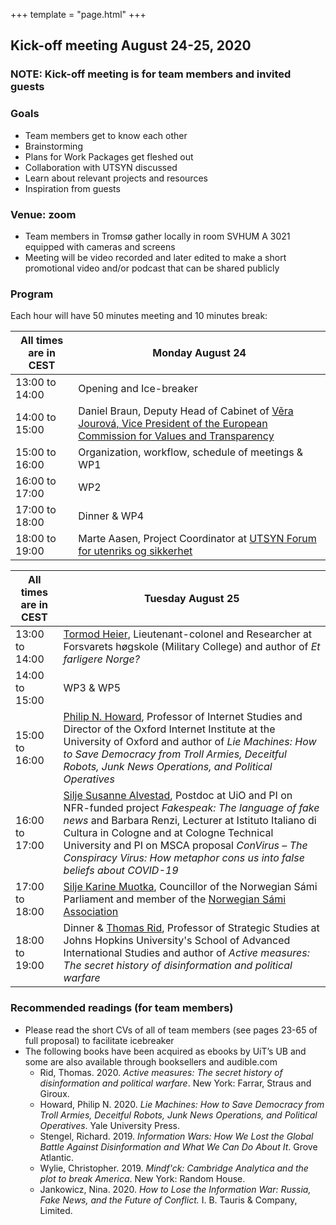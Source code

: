+++
template = "page.html"
+++

## Kick-off meeting August 24-25, 2020

### NOTE: Kick-off meeting is for team members and invited guests

### Goals

- Team members get to know each other
- Brainstorming
- Plans for Work Packages get fleshed out
- Collaboration with UTSYN discussed
- Learn about relevant projects and resources
- Inspiration from guests

### Venue: zoom

- Team members in Tromsø gather locally in room SVHUM A 3021 equipped with cameras and screens
- Meeting will be video recorded and later edited to make a short promotional video and/or podcast that can be shared publicly

### Program

Each hour will have 50 minutes meeting and 10 minutes break:

<table class="ui definition table">
  <thead>
    <tr>
      <th class="three wide">All times are in CEST</th>
      <th>Monday August 24</th>
    </tr>
  </thead>
  <tbody>
    <tr>
      <td>13:00 to 14:00</td>
      <td>
        Opening and Ice-breaker
      </td>
    </tr>
    <tr>
      <td>14:00 to 15:00</td>
      <td>
        Daniel Braun, Deputy Head of Cabinet of
        <a href="https://ec.europa.eu/commission/commissioners/2019-2024/jourova/team_en">Věra Jourová, Vice President of the European Commission for Values and Transparency</a>
      </td>
    </tr>
    <tr>
      <td>15:00 to 16:00</td>
      <td>
        Organization, workflow, schedule of meetings & WP1
      </td>
    </tr>
    <tr>
      <td>16:00 to 17:00</td>
      <td>
       WP2 
      </td>
    </tr>
    <tr>
      <td>17:00 to 18:00</td>
      <td>
        Dinner & WP4
      </td>
    </tr>
    <tr>
      <td>18:00 to 19:00</td>
      <td>
        Marte Aasen, Project Coordinator at
        <a href="https://www.prosjektutsyn.no/">UTSYN Forum for utenriks og sikkerhet</a>
      </td>
    </tr>
  </tbody>
</table>

<table class="ui definition table">
  <thead>
    <tr>
      <th class="three wide">All times are in CEST</th>
      <th>Tuesday August 25</th>
    </tr>
  </thead>
  <tbody>
    <tr>
      <td>13:00 to 14:00</td>
      <td>
        <a href="https://forsvaret.no/hogskolene/forsvarets-hogskole/ansatte/ansatte/Heier%20Tormod">Tormod Heier</a>,
        Lieutenant-colonel and Researcher at Forsvarets høgskole
        (Military College) and author of <i>Et farligere Norge?</i>
      </td>
    </tr>
    <tr>
      <td>14:00 to 15:00</td>
      <td>
        WP3 & WP5
      </td>
    </tr>
    <tr>
      <td>15:00 to 16:00</td>
      <td>
        <a href="https://www.oii.ox.ac.uk/people/philip-howard/">Philip N. Howard</a>,
        Professor of Internet Studies and Director of the Oxford Internet Institute at the University of Oxford and author of
	<i>Lie Machines: How to Save Democracy from Troll Armies, Deceitful Robots, Junk News Operations, and Political Operatives</i>
      </td>
    </tr>
    <tr>
      <td>16:00 to 17:00</td>
      <td>
        <a href="https://www.hf.uio.no/ilos/personer/vit/susanas/">Silje Susanne Alvestad</a>,
        Postdoc at UiO and PI on NFR-funded project <i>Fakespeak: The language of fake news</i>
	and Barbara Renzi, Lecturer at Istituto Italiano di Cultura in Cologne and at
	Cologne Technical University and PI on MSCA proposal
	<i>ConVirus – The Conspiracy Virus: How metaphor cons us into false beliefs about COVID-19</i>
      </td>
    </tr>
    <tr>
      <td>17:00 to 18:00</td>
      <td>
        <a href="https://sametinget.no/finn-ansatt/?personid=44&zx=w">Silje Karine Muotka</a>,
        Councillor of the Norwegian Sámi Parliament and member of the
        <a href="https://nsr.no/">Norwegian Sámi Association</a>
      </td>
    </tr>
    <tr>
      <td>18:00 to 19:00</td>
      <td>
        Dinner & <a href="https://sais.jhu.edu/users/trid2">Thomas Rid</a>,
        Professor of Strategic Studies at Johns Hopkins University's School of Advanced International Studies and author of
	<i>Active measures: The secret history of disinformation and political warfare</i>
      </td>
    </tr>
  </tbody>
</table>


### Recommended readings (for team members)

- Please read the short CVs of all of team members (see pages 23-65 of full proposal) to facilitate icebreaker
- The following books have been acquired as ebooks by UiT’s UB and some are also available through booksellers and audible.com
  - Rid, Thomas. 2020. *Active measures: The secret history of disinformation and political warfare*. New York: Farrar, Straus and Giroux.
  - Howard, Philip N. 2020. *Lie Machines: How to Save Democracy from Troll Armies, Deceitful Robots, Junk News Operations, and Political Operatives*. Yale University Press.
  - Stengel, Richard. 2019. *Information Wars: How We Lost the Global Battle Against Disinformation and What We Can Do About It*. Grove Atlantic.
  - Wylie, Christopher. 2019. *Mindf'ck: Cambridge Analytica and the plot to break America*. New York: Random House.
  - Jankowicz, Nina. 2020. *How to Lose the Information War: Russia, Fake News, and the Future of Conflict.* I. B. Tauris & Company, Limited.
